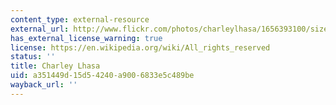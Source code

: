 ```yaml
---
content_type: external-resource
external_url: http://www.flickr.com/photos/charleylhasa/1656393100/sizes/l
has_external_license_warning: true
license: https://en.wikipedia.org/wiki/All_rights_reserved
status: ''
title: Charley Lhasa
uid: a351449d-15d5-4240-a900-6833e5c489be
wayback_url: ''
---
```

